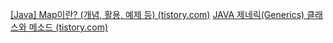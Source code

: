 [[Java] Map이란? (개념, 활용, 예제 등) (tistory.com)](https://devmoony.tistory.com/m/144)
[JAVA 제네릭(Generics) 클래스와 메소드 (tistory.com)](https://atoz-develop.tistory.com/entry/JAVA-%EC%A0%9C%EB%84%A4%EB%A6%ADGenerics-%ED%81%B4%EB%9E%98%EC%8A%A4%EC%99%80-%EB%A9%94%EC%86%8C%EB%93%9C)
